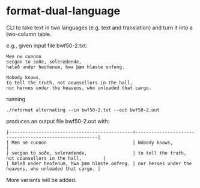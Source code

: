# format-dual-language

CLI to take text in two languages (e.g. text and translation) and turn it into a two-column table.

e.g., given input file bwf50-2.txt:

``` text
Men ne cunnon
secgan to soðe, selerædende,
hæleð under heofenum, hwa þæm hlæste onfeng.

Nobody knows,
to tell the truth, not counsellors in the hall,
nor heroes under the heavens, who unloaded that cargo.
```

running

``` shell
./reformat alternating --in bwf50-2.txt --out bwf50-2.out
```

produces an output file bwf50-2.out with:

``` text
|----------------------------------------------+--------------------------------------------------------|
| Men ne cunnon                                | Nobody knows,                                          |
| secgan to soðe, selerædende,                 | to tell the truth, not counsellors in the hall,        |
| hæleð under heofenum, hwa þæm hlæste onfeng. | nor heroes under the heavens, who unloaded that cargo. |
```

More variants will be added.
